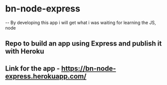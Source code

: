 # bn-node-express

-- By developing this app i will get what i was waiting for learning the JS, node 

## Repo to build an app using Express and publish it with Heroku


## Link for the app - https://bn-node-express.herokuapp.com/  
